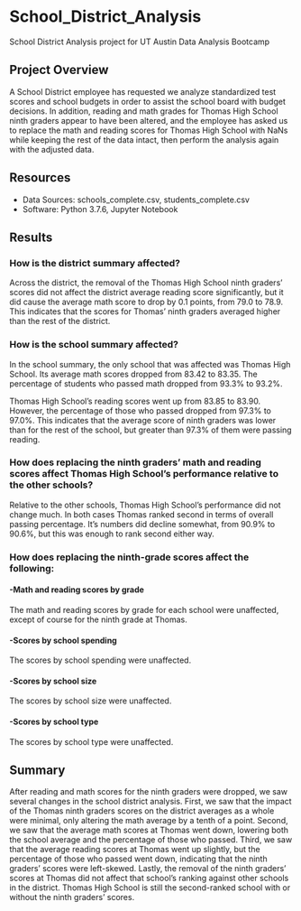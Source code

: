 # School_District_Analysis
School District Analysis project for UT Austin Data Analysis Bootcamp

## Project Overview
A School District employee has requested we analyze standardized test scores and school budgets in order to assist the school board with budget decisions. In addition, reading and math grades for Thomas High School ninth graders appear to have been altered, and the employee has asked us to replace the math and reading scores for Thomas High School with NaNs while keeping the rest of the data intact, then perform the analysis again with the adjusted data.

## Resources
- Data Sources: schools_complete.csv, students_complete.csv
- Software: Python 3.7.6, Jupyter Notebook

## Results
### How is the district summary affected?
Across the district, the removal of the Thomas High School ninth graders’ scores did not affect the district average reading score significantly, but it did cause the average math score to drop by 0.1 points, from 79.0 to 78.9. This indicates that the  scores for Thomas’ ninth graders averaged higher than the rest of the district.

### How is the school summary affected?
In the school summary, the only school that was affected was Thomas High School. Its average math scores dropped from 83.42 to 83.35. The percentage of students who passed math dropped from 93.3% to 93.2%.

Thomas High School’s reading scores went up from 83.85 to 83.90. However, the percentage of those who passed dropped from 97.3% to 97.0%. This indicates that the average score of ninth graders was lower than for the rest of the school, but greater than 97.3% of them were passing reading. 

### How does replacing the ninth graders’ math and reading scores affect Thomas High School’s performance relative to the other schools?
Relative to the other schools, Thomas High School’s performance did not change much. In both cases Thomas ranked second in terms of overall passing percentage. It’s numbers did decline somewhat, from 90.9% to 90.6%, but this was enough to rank second either way.

### How does replacing the ninth-grade scores affect the following:
#### -Math and reading scores by grade
The math and reading scores by grade for each school were unaffected, except of course for the ninth grade at Thomas.
#### -Scores by school spending
The scores by school spending were unaffected.
#### -Scores by school size
The scores by school size were unaffected.
#### -Scores by school type
The scores by school type were unaffected.

## Summary 
After reading and math scores for the ninth graders were dropped, we saw several changes in the school district analysis. First, we saw that the impact of the Thomas ninth graders scores on the district averages as a whole were minimal, only altering the math average by a tenth of a point. Second, we saw that the average math scores at Thomas went down, lowering both the school average and the percentage of those who passed. Third, we saw that the average reading scores at Thomas went up slightly, but the percentage of those who passed went down, indicating that the ninth graders’ scores were left-skewed. Lastly, the removal of the ninth graders’ scores at Thomas did not affect that school’s ranking against other schools in the district. Thomas High School is still the second-ranked school with or without the ninth graders’ scores.
